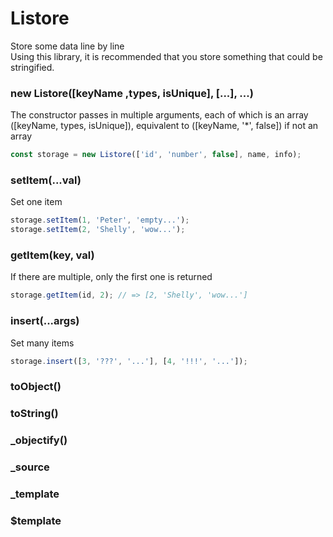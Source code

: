 # Listore

Store some data line by line  
Using this library, it is recommended that you store something that could be stringified.

### new Listore([keyName ,types, isUnique], [...], ...)

The constructor passes in multiple arguments, each of which is an array ([keyName, types, isUnique]), equivalent to ([keyName, '*', false]) if not an array

```javascript
const storage = new Listore(['id', 'number', false], name, info);
```

### setItem(...val)

Set one item

```javascript
storage.setItem(1, 'Peter', 'empty...');
storage.setItem(2, 'Shelly', 'wow...');
```

### getItem(key, val)

If there are multiple, only the first one is returned

```javascript
storage.getItem(id, 2); // => [2, 'Shelly', 'wow...']
```

### insert(...args)

Set many items

```javascript
storage.insert([3, '???', '...'], [4, '!!!', '...']);
```

### toObject()

### toString()

### \_objectify()

### \_source

### \_template

### \$template

